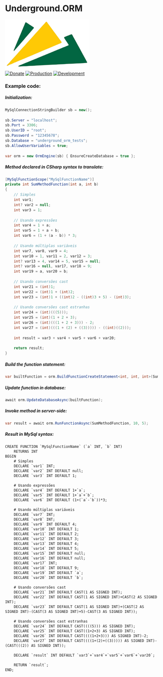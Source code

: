 # Underground.ORM

![logo](doc/logo.png)  
[![Donate](https://img.shields.io/badge/Donate-PayPal-green.svg)](https://www.paypal.com/donate/?hosted_button_id=83F8YMBRNSEQN)
[![Production](https://github.com/Underground-NET/Underground.ORM/actions/workflows/production.yml/badge.svg?branch=master)](https://github.com/Underground-NET/Underground.ORM/actions/workflows/production.yml)
[![Development](https://github.com/Underground-NET/Underground.ORM/actions/workflows/development.yml/badge.svg?branch=develop)](https://github.com/Underground-NET/Underground.ORM/actions/workflows/development.yml)


### Example code:

##### Initialization:
```C#
MySqlConnectionStringBuilder sb = new();

sb.Server = "localhost";
sb.Port = 3306;
sb.UserID = "root";
sb.Password = "12345678";
sb.Database = "underground_orm_tests";
sb.AllowUserVariables = true;

var orm = new OrmEngine(sb) { EnsureCreateDatabase = true };
```

##### Method declared in CSharp syntax to translate:
```c#
[MySqlFunctionScope("MySqlFunctionName")]
private int SumMethodFunction(int a, int b)
{
    // Simples
    int var1;
    int? var2 = null;
    int var3 = 1;

    // Usando expressões
    int var4 = 1 + a;
    int var5 = 1 + a + b;
    int var6 = (1 + (a - b)) * 3;

    // Usando múltiplas variáveis
    int var7, var8, var9 = 4;
    int var10 = 1, var11 = 2, var12 = 3;
    int? var13 = 4, var14 = 5, var15 = null;
    int? var16 = null, var17, var18 = 9;
    int var19 = a, var20 = b;

    // Usando conversões cast
    int var21 = (int)1;
    int var22 = (int)1 + (int)2;
    int var23 = (int)1 + ((int)2 - ((int)3 + 5) - (int)3);

    // Usando conversões cast estranhas
    int var24 = (int)(((5)));
    int var25 = (int)(1 + 2 + 3);
    int var26 = (int)(((1 + 2 + 3))) - 2;
    int var27 = (int)(((1 + (2) + ((3))))) - ((int)((2)));

    int result = var3 + var4 + var5 + var6 + var20;

    return result;
}
```

##### Build the function statement:
```c#
var builtFunction = orm.BuildFunctionCreateStatement<int, int, int>(SumMethodFunction);
```

##### Update function in database:
```c#
await orm.UpdateDatabaseAsync(builtFunction);
```

##### Invoke method in server-side:
```C#
var result = await orm.RunFunctionAsync(SumMethodFunction, 10, 5);
```

##### Result in MySql syntax:
```mysql
CREATE FUNCTION `MySqlFunctionName` (`a` INT, `b` INT)
    RETURNS INT
BEGIN
    # Simples
    DECLARE `var1` INT;
    DECLARE `var2` INT DEFAULT null;
    DECLARE `var3` INT DEFAULT 1;
    
    # Usando expressões
    DECLARE `var4` INT DEFAULT 1+`a`;
    DECLARE `var5` INT DEFAULT 1+`a`+`b`;
    DECLARE `var6` INT DEFAULT (1+(`a`-`b`))*3;
    
    # Usando múltiplas variáveis
    DECLARE `var7` INT;
    DECLARE `var8` INT;
    DECLARE `var9` INT DEFAULT 4;
    DECLARE `var10` INT DEFAULT 1;
    DECLARE `var11` INT DEFAULT 2;
    DECLARE `var12` INT DEFAULT 3;
    DECLARE `var13` INT DEFAULT 4;
    DECLARE `var14` INT DEFAULT 5;
    DECLARE `var15` INT DEFAULT null;
    DECLARE `var16` INT DEFAULT null;
    DECLARE `var17` INT;
    DECLARE `var18` INT DEFAULT 9;
    DECLARE `var19` INT DEFAULT `a`;
    DECLARE `var20` INT DEFAULT `b`;
    
    # Usando conversões cast
    DECLARE `var21` INT DEFAULT CAST(1 AS SIGNED INT);
    DECLARE `var22` INT DEFAULT CAST(1 AS SIGNED INT)+CAST(2 AS SIGNED INT);
    DECLARE `var23` INT DEFAULT CAST(1 AS SIGNED INT)+(CAST(2 AS SIGNED INT)-(CAST(3 AS SIGNED INT)+5)-CAST(3 AS SIGNED INT));
    
    # Usando conversões cast estranhas
    DECLARE `var24` INT DEFAULT CAST((((5))) AS SIGNED INT);
    DECLARE `var25` INT DEFAULT CAST((1+2+3) AS SIGNED INT);
    DECLARE `var26` INT DEFAULT CAST((((1+2+3))) AS SIGNED INT)-2;
    DECLARE `var27` INT DEFAULT CAST((((1+(2)+((3))))) AS SIGNED INT)-(CAST(((2)) AS SIGNED INT));
    
    DECLARE `result` INT DEFAULT `var3`+`var4`+`var5`+`var6`+`var20`;
    
    RETURN `result`;
END;
```



